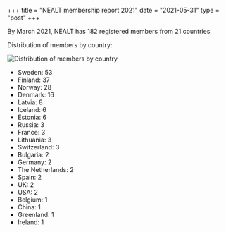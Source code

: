 +++
title = "NEALT membership report 2021"
date = "2021-05-31"
type = "post"
+++


By March 2021, NEALT has 182 registered members from 21 countries

Distribution of members by country:

![Distribution of members by country](/business-meetings/2021/members-2021.png)

*   Sweden: 53
*   Finland: 37
*   Norway: 28
*   Denmark: 16
*   Latvia: 8
*   Iceland: 6
*   Estonia: 6
*   Russia: 3
*   France: 3
*   Lithuania: 3
*   Switzerland: 3
*   Bulgaria: 2
*   Germany: 2
*   The Netherlands: 2
*   Spain: 2
*   UK: 2
*   USA: 2
*   Belgium: 1
*   China: 1
*   Greenland: 1
*   Ireland: 1
